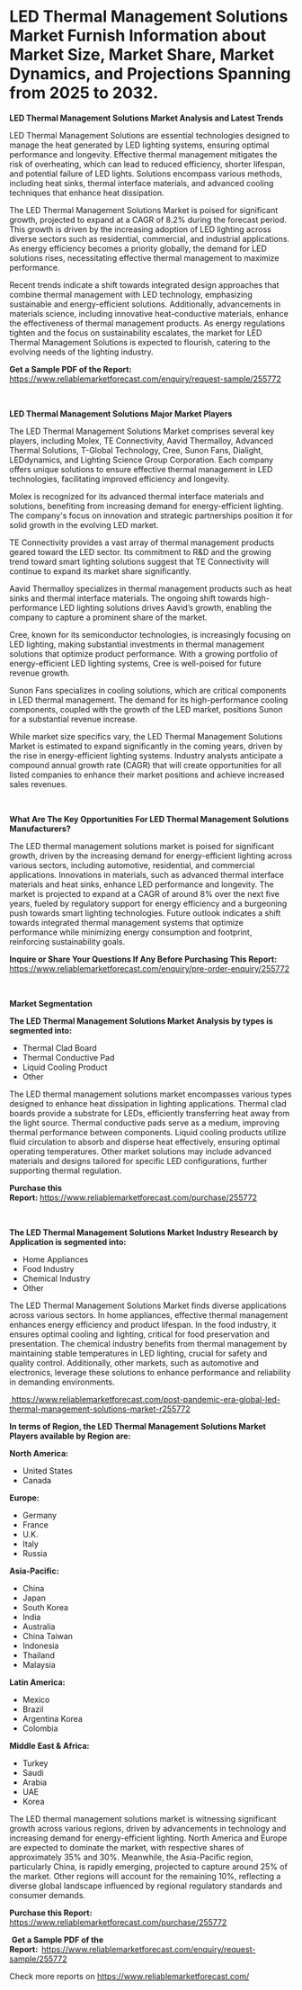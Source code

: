 <p><h1>LED Thermal Management Solutions Market Furnish Information about Market Size, Market Share, Market Dynamics, and Projections Spanning from 2025 to 2032.</h1></p><p><strong>LED Thermal Management Solutions Market Analysis and Latest Trends</strong></p>
<p><p>LED Thermal Management Solutions are essential technologies designed to manage the heat generated by LED lighting systems, ensuring optimal performance and longevity. Effective thermal management mitigates the risk of overheating, which can lead to reduced efficiency, shorter lifespan, and potential failure of LED lights. Solutions encompass various methods, including heat sinks, thermal interface materials, and advanced cooling techniques that enhance heat dissipation.</p><p>The LED Thermal Management Solutions Market is poised for significant growth, projected to expand at a CAGR of 8.2% during the forecast period. This growth is driven by the increasing adoption of LED lighting across diverse sectors such as residential, commercial, and industrial applications. As energy efficiency becomes a priority globally, the demand for LED solutions rises, necessitating effective thermal management to maximize performance. </p><p>Recent trends indicate a shift towards integrated design approaches that combine thermal management with LED technology, emphasizing sustainable and energy-efficient solutions. Additionally, advancements in materials science, including innovative heat-conductive materials, enhance the effectiveness of thermal management products. As energy regulations tighten and the focus on sustainability escalates, the market for LED Thermal Management Solutions is expected to flourish, catering to the evolving needs of the lighting industry.</p></p>
<p><strong>Get a Sample PDF of the Report:&nbsp;</strong> <a href="https://www.reliablemarketforecast.com/enquiry/request-sample/255772?utm_campaign=2993&utm_medium=2&utm_source=Github&utm_content=ia&utm_term=30032025&utm_id=led-thermal-management-solutions">https://www.reliablemarketforecast.com/enquiry/request-sample/255772</a></p>
<p>&nbsp;</p>
<p><strong>LED Thermal Management Solutions Major Market Players</strong></p>
<p><p>The LED Thermal Management Solutions Market comprises several key players, including Molex, TE Connectivity, Aavid Thermalloy, Advanced Thermal Solutions, T-Global Technology, Cree, Sunon Fans, Dialight, LEDdynamics, and Lighting Science Group Corporation. Each company offers unique solutions to ensure effective thermal management in LED technologies, facilitating improved efficiency and longevity.</p><p>Molex is recognized for its advanced thermal interface materials and solutions, benefiting from increasing demand for energy-efficient lighting. The company's focus on innovation and strategic partnerships position it for solid growth in the evolving LED market.</p><p>TE Connectivity provides a vast array of thermal management products geared toward the LED sector. Its commitment to R&D and the growing trend toward smart lighting solutions suggest that TE Connectivity will continue to expand its market share significantly.</p><p>Aavid Thermalloy specializes in thermal management products such as heat sinks and thermal interface materials. The ongoing shift towards high-performance LED lighting solutions drives Aavid’s growth, enabling the company to capture a prominent share of the market.</p><p>Cree, known for its semiconductor technologies, is increasingly focusing on LED lighting, making substantial investments in thermal management solutions that optimize product performance. With a growing portfolio of energy-efficient LED lighting systems, Cree is well-poised for future revenue growth.</p><p>Sunon Fans specializes in cooling solutions, which are critical components in LED thermal management. The demand for its high-performance cooling components, coupled with the growth of the LED market, positions Sunon for a substantial revenue increase.</p><p>While market size specifics vary, the LED Thermal Management Solutions Market is estimated to expand significantly in the coming years, driven by the rise in energy-efficient lighting systems. Industry analysts anticipate a compound annual growth rate (CAGR) that will create opportunities for all listed companies to enhance their market positions and achieve increased sales revenues.</p></p>
<p>&nbsp;</p>
<p><strong>What Are The Key Opportunities For LED Thermal Management Solutions Manufacturers?</strong></p>
<p><p>The LED thermal management solutions market is poised for significant growth, driven by the increasing demand for energy-efficient lighting across various sectors, including automotive, residential, and commercial applications. Innovations in materials, such as advanced thermal interface materials and heat sinks, enhance LED performance and longevity. The market is projected to expand at a CAGR of around 8% over the next five years, fueled by regulatory support for energy efficiency and a burgeoning push towards smart lighting technologies. Future outlook indicates a shift towards integrated thermal management systems that optimize performance while minimizing energy consumption and footprint, reinforcing sustainability goals.</p></p>
<p><strong>Inquire or Share Your Questions If Any Before Purchasing This Report:</strong> <a href="https://www.reliablemarketforecast.com/enquiry/pre-order-enquiry/255772?utm_campaign=2993&utm_medium=2&utm_source=Github&utm_content=ia&utm_term=30032025&utm_id=led-thermal-management-solutions">https://www.reliablemarketforecast.com/enquiry/pre-order-enquiry/255772</a></p>
<p>&nbsp;</p>
<p><strong>Market Segmentation</strong></p>
<p><strong>The LED Thermal Management Solutions Market Analysis by types is segmented into:</strong></p>
<p><ul><li>Thermal Clad Board</li><li>Thermal Conductive Pad</li><li>Liquid Cooling Product</li><li>Other</li></ul></p>
<p><p>The LED thermal management solutions market encompasses various types designed to enhance heat dissipation in lighting applications. Thermal clad boards provide a substrate for LEDs, efficiently transferring heat away from the light source. Thermal conductive pads serve as a medium, improving thermal performance between components. Liquid cooling products utilize fluid circulation to absorb and disperse heat effectively, ensuring optimal operating temperatures. Other market solutions may include advanced materials and designs tailored for specific LED configurations, further supporting thermal regulation.</p></p>
<p><strong>Purchase this Report:&nbsp;</strong><a href="https://www.reliablemarketforecast.com/purchase/255772?utm_campaign=2993&utm_medium=2&utm_source=Github&utm_content=ia&utm_term=30032025&utm_id=led-thermal-management-solutions">https://www.reliablemarketforecast.com/purchase/255772</a></p>
<p>&nbsp;</p>
<p><strong>The LED Thermal Management Solutions Market Industry Research by Application is segmented into:</strong></p>
<p><ul><li>Home Appliances</li><li>Food Industry</li><li>Chemical Industry</li><li>Other</li></ul></p>
<p><p>The LED Thermal Management Solutions Market finds diverse applications across various sectors. In home appliances, effective thermal management enhances energy efficiency and product lifespan. In the food industry, it ensures optimal cooling and lighting, critical for food preservation and presentation. The chemical industry benefits from thermal management by maintaining stable temperatures in LED lighting, crucial for safety and quality control. Additionally, other markets, such as automotive and electronics, leverage these solutions to enhance performance and reliability in demanding environments.</p></p>
<p><a href="https://www.reliablemarketforecast.com/post-pandemic-era-global-led-thermal-management-solutions-market-r255772?utm_campaign=2993&utm_medium=2&utm_source=Github&utm_content=ia&utm_term=30032025&utm_id=led-thermal-management-solutions">&nbsp;https://www.reliablemarketforecast.com/post-pandemic-era-global-led-thermal-management-solutions-market-r255772</a></p>
<p><strong>In terms of Region, the LED Thermal Management Solutions Market Players available by Region are:</strong></p>
<p>
    <p> <strong> North America: </strong>
        <ul>
            <li>United States</li>
            <li>Canada</li>
        </ul>
        </p> 
    <p> <strong> Europe: </strong>
        <ul>
            <li>Germany</li>
            <li>France</li>
            <li>U.K.</li>
            <li>Italy</li>
            <li>Russia</li>
        </ul>
        </p> 
    <p> <strong> Asia-Pacific: </strong>
        <ul>
            <li>China</li>
            <li>Japan</li>
            <li>South Korea</li>
            <li>India</li>
            <li>Australia</li>
            <li>China Taiwan</li>
            <li>Indonesia</li>
            <li>Thailand</li>
            <li>Malaysia</li>
        </ul>
        </p> 
    <p> <strong> Latin America: </strong>
        <ul>
            <li>Mexico</li>
            <li>Brazil</li>
            <li>Argentina Korea</li>
            <li>Colombia</li>
        </ul>
        </p> 
    <p> <strong> Middle East & Africa: </strong>
        <ul>
            <li>Turkey</li>
            <li>Saudi</li>
            <li>Arabia</li>
            <li>UAE</li>
            <li>Korea</li>
        </ul>
    </p>
    </p>
<p><p>The LED thermal management solutions market is witnessing significant growth across various regions, driven by advancements in technology and increasing demand for energy-efficient lighting. North America and Europe are expected to dominate the market, with respective shares of approximately 35% and 30%. Meanwhile, the Asia-Pacific region, particularly China, is rapidly emerging, projected to capture around 25% of the market. Other regions will account for the remaining 10%, reflecting a diverse global landscape influenced by regional regulatory standards and consumer demands.</p></p>
<p><strong>Purchase this Report: </strong><a href="https://www.reliablemarketforecast.com/purchase/255772?utm_campaign=2993&utm_medium=2&utm_source=Github&utm_content=ia&utm_term=30032025&utm_id=led-thermal-management-solutions">https://www.reliablemarketforecast.com/purchase/255772</a></p>
<p>&nbsp;<strong>Get a Sample PDF of the Report:&nbsp;&nbsp;</strong><a href="https://www.reliablemarketforecast.com/enquiry/request-sample/255772?utm_campaign=2993&utm_medium=2&utm_source=Github&utm_content=ia&utm_term=30032025&utm_id=led-thermal-management-solutions">https://www.reliablemarketforecast.com/enquiry/request-sample/255772</a></p>
<p><strong></strong></p>
<p>Check more reports on <a href="https://www.reliablemarketforecast.com/?utm_campaign=2993&utm_medium=2&utm_source=Github&utm_content=ia&utm_term=30032025&utm_id=led-thermal-management-solutions">https://www.reliablemarketforecast.com/</a></p>